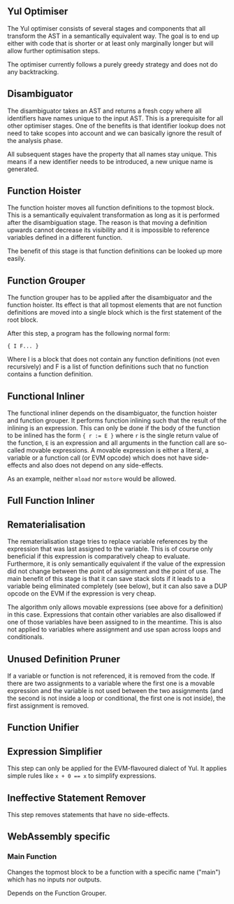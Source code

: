 ## Yul Optimiser

The Yul optimiser consists of several stages and components that all transform
the AST in a semantically equivalent way. The goal is to end up either with code
that is shorter or at least only marginally longer but will allow further
optimisation steps.

The optimiser currently follows a purely greedy strategy and does not do any
backtracking.

## Disambiguator

The disambiguator takes an AST and returns a fresh copy where all identifiers have
names unique to the input AST. This is a prerequisite for all other optimiser stages.
One of the benefits is that identifier lookup does not need to take scopes into account
and we can basically ignore the result of the analysis phase.

All subsequent stages have the property that all names stay unique. This means if
a new identifier needs to be introduced, a new unique name is generated.

## Function Hoister

The function hoister moves all function definitions to the topmost block. This is
a semantically equivalent transformation as long as it is performed after the
disambiguation stage. The reason is that moving a definition upwards cannot decrease
its visibility and it is impossible to reference variables defined in a different function.

The benefit of this stage is that function definitions can be looked up more easily.

## Function Grouper

The function grouper has to be applied after the disambiguator and the function hoister.
Its effect is that all topmost elements that are not function definitions are moved
into a single block which is the first statement of the root block.

After this step, a program has the following normal form:

	{ I F... }

Where I is a block that does not contain any function definitions (not even recursively)
and F is a list of function definitions such that no function contains a function definition.

## Functional Inliner

The functional inliner depends on the disambiguator, the function hoister and function grouper.
It performs function inlining such that the result of the inlining is an expression. This can
only be done if the body of the function to be inlined has the form ``{ r := E }`` where ``r``
is the single return value of the function, ``E`` is an expression and all arguments in the
function call are so-called movable expressions. A movable expression is either a literal, a
variable or a function call (or EVM opcode) which does not have side-effects and also does not
depend on any side-effects.

As an example, neither ``mload`` nor ``mstore`` would be allowed.

## Full Function Inliner

## Rematerialisation

The rematerialisation stage tries to replace variable references by the expression that
was last assigned to the variable. This is of course only beneficial if this expression
is comparatively cheap to evaluate. Furthermore, it is only semantically equivalent if
the value of the expression did not change between the point of assignment and the
point of use. The main benefit of this stage is that it can save stack slots if it
leads to a variable being eliminated completely (see below), but it can also
save a DUP opcode on the EVM if the expression is very cheap.

The algorithm only allows movable expressions (see above for a definition) in this case.
Expressions that contain other variables are also disallowed if one of those variables
have been assigned to in the meantime. This is also not applied to variables where
assignment and use span across loops and conditionals.

## Unused Definition Pruner

If a variable or function is not referenced, it is removed from the code.
If there are two assignments to a variable where the first one is a movable expression
and the variable is not used between the two assignments (and the second is not inside
a loop or conditional, the first one is not inside), the first assignment is removed.


## Function Unifier

## Expression Simplifier

This step can only be applied for the EVM-flavoured dialect of Yul. It applies
simple rules like ``x + 0 == x`` to simplify expressions.

## Ineffective Statement Remover

This step removes statements that have no side-effects.

## WebAssembly specific

### Main Function

Changes the topmost block to be a function with a specific name ("main") which has no
inputs nor outputs.

Depends on the Function Grouper.

